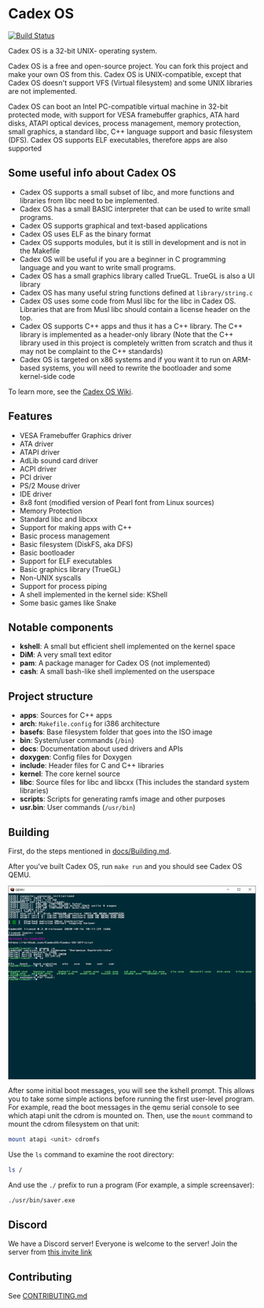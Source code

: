 # Cadex OS

[![Build Status](https://travis-ci.org/OpenCreeck/Cadex-OS-Official.svg?branch=master)](https://travis-ci.org/OpenCreeck/Cadex-OS-Official)

Cadex OS is a 32-bit UNIX- operating system.

Cadex OS is a free and open-source project. You can fork this project and make your own OS from this.
Cadex OS is UNIX-compatible, except that Cadex OS doesn't support VFS (Virtual filesystem) and some UNIX libraries are not implemented.

Cadex OS can boot an Intel PC-compatible virtual machine in 32-bit protected
mode, with support for VESA framebuffer graphics, ATA hard disks, ATAPI optical
devices, process management, memory protection, small graphics, a standard libc, C++ language support and basic filesystem (DFS). Cadex OS supports ELF executables, therefore apps are also supported

## Some useful info about Cadex OS

- Cadex OS supports a small subset of libc, and more functions and libraries from libc need to be implemented.
- Cadex OS has a small BASIC interpreter that can be used to write small programs.
- Cadex OS supports graphical and text-based applications
- Cadex OS uses ELF as the binary format
- Cadex OS supports modules, but it is still in development and is not in the Makefile
- Cadex OS will be useful if you are a beginner in C programming language and you want to write small programs.
- Cadex OS has a small graphics library called TrueGL. TrueGL is also a UI library
- Cadex OS has many useful string functions defined at `library/string.c`
- Cadex OS uses some code from Musl libc for the libc in Cadex OS. Libraries that are from Musl libc should contain a license header on the top.
- Cadex OS supports C++ apps and thus it has a C++ library. The C++ library is implemented as a header-only library (Note that the C++ library used in this project is completely written from scratch and thus it may not be complaint to the C++ standards)
- Cadex OS is targeted on x86 systems and if you want it to run on ARM-based systems, you will need to rewrite the bootloader and some kernel-side code

To learn more, see the [Cadex OS Wiki](http://cadex-os-wiki.rf.gd).

## Features

- VESA Framebuffer Graphics driver
- ATA driver
- ATAPI driver
- AdLib sound card driver
- ACPI driver
- PCI driver
- PS/2 Mouse driver
- IDE driver
- 8x8 font (modified version of Pearl font from Linux sources)
- Memory Protection
- Standard libc and libcxx
- Support for making apps with C++
- Basic process management
- Basic filesystem (DiskFS, aka DFS)
- Basic bootloader
- Support for ELF executables
- Basic graphics library (TrueGL)
- Non-UNIX syscalls
- Support for process piping
- A shell implemented in the kernel side: KShell
- Some basic games like Snake

## Notable components

- **kshell**: A small but efficient shell implemented on the kernel space
- **DiM**: A very small text editor
- **pam**: A package manager for Cadex OS (not implemented)
- **cash**: A small bash-like shell implemented on the userspace

## Project structure

- **apps**: Sources for C++ apps
- **arch**: `Makefile.config` for i386 architecture
- **basefs**: Base filesystem folder that goes into the ISO image
- **bin**: System/user commands (`/bin`)
- **docs**: Documentation about used drivers and APIs
- **doxygen**: Config files for Doxygen
- **include**: Header files for C and C++ libraries
- **kernel**: The core kernel source
- **libc**: Source files for libc and libcxx (This includes the standard system libraries)
- **scripts**: Scripts for generating ramfs image and other purposes
- **usr.bin**: User commands (`/usr/bin`)

## Building

First, do the steps mentioned in [docs/Building.md](docs/Building.md).

After you've built Cadex OS, run `make run` and you should see Cadex OS QEMU.

<img src=docs/img/screenshot.png align=center>

After some initial boot messages, you will see the kshell prompt.
This allows you to take some simple actions before running the first
user-level program. For example, read the boot messages in the qemu serial console to see
which atapi unit the cdrom is mounted on. Then, use the `mount` command
to mount the cdrom filesystem on that unit:

```bash
mount atapi <unit> cdromfs
```

Use the `ls` command to examine the root directory:

```bash
ls /
```

And use the `./` prefix to run a program (For example, a simple screensaver):

```bash
./usr/bin/saver.exe
```

## Discord

We have a Discord server! Everyone is welcome to the server! Join the server from
[this invite link](https://discord.gg/mF9gG5W)

<!-- # Cross-Compiling Instructions

If you are building on any other type of machine (i.e, on WSL or any non-linux machine),
you will probably need to build a cross-compiler
using `./scripts/build-toolchain.sh` and then edit
`Makefile.config` to use the cross compiler binaries,
then execute `make` to create `cadex.iso` -->

## Contributing

See [CONTRIBUTING.md](docs/CONTRIBUTING.md)
